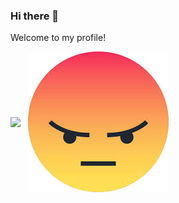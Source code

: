 ### Hi there 👋
Welcome to my profile!

<img align="center" height="auto" src=https://img.shields.io/badge/Tidak_ada_apa%C2%B2_disini-red/>
‎
‎
<img align="center" height="auto" src="https://github.com/Pokoke-01/Pokoke-01/blob/main/Angry.jpeg"/>


<!--
**Pokoke-01/Pokoke-01** is a ✨ _special_ ✨ repository because its `README.md` (this file) appears on your GitHub profile.

Here are some ideas to get you started:

- 🔭 I’m currently working on ...
- 🌱 I’m currently learning ...
- 👯 I’m looking to collaborate on ...
- 🤔 I’m looking for help with ...
- 💬 Ask me about ...
- 📫 How to reach me: ...
- 😄 Pronouns: ...
- ⚡ Fun fact: ...
-->
